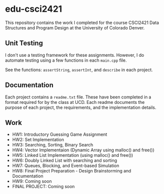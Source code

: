 # edu-csci2421
This repository contains the work I completed for the course CSCI2421 Data Structures and Program Design at the University of Colorado Denver.

## Unit Testing
I don't use a testing framework for these assignments. However, I do automate testing using a few functions in each `main.cpp` file.

See the functions: `assertString`, `assertInt`, and `describe` in each project.

## Documentation
Each project contains a `readme.txt` file. These have been completed in a format required for by the class at UCD. Each readme documents the purpose of each project, the requirements, and the implementation details.

## Work
- HW1: Introductory Guessing Game Assignment
- HW2: Set Implementation
- HW3: Searching, Sorting, Binary Search
- HW4: Vector Implementaion (Dynamic Array using malloc() and free())
- HW5: Linked List Implementation (using malloc() and free())
- HW6: Doubly Linked List with searching and sorting
- HW7: Queues, Blocking, and Event-based Simulation
- HW8: Final Project Preparation - Design Brainstorming and Documentation
- HW9: Coming soon
- FINAL PROJECT: Coming soon